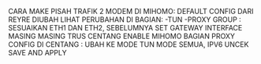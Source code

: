 CARA MAKE PISAH TRAFIK 2 MODEM DI MIHOMO: 
DEFAULT CONFIG DARI REYRE DIUBAH LIHAT PERUBAHAN DI BAGIAN: 
 -TUN 
 -PROXY GROUP : SESUAIKAN ETH1 DAN ETH2, SEBELUMNYA SET GATEWAY INTERFACE MASING MASING
TRUS CENTANG ENABLE MIHOMO
BAGIAN PROXY CONFIG DI CENTANG : UBAH KE MODE TUN MODE SEMUA, IPV6 UNCEK
SAVE AND APPLY
